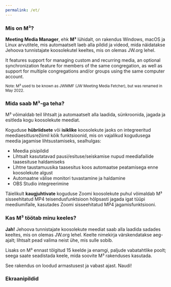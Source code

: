 ```yaml
---
permalink: /et/
---
```

  
### Mis on M³?

**Meeting Media Manager**, ehk **M³** lühidalt, on rakendus Windows, macOS ja Linux arvutitele, mis automaatselt laeb alla pildid ja videod, mida näidatakse Jehoova tunnistajate koosolekutel keeltes, mis on olemas JW.org lehel.

It features support for managing custom and recurring media, an optional synchronization feature for members of the same congregation, as well as support for multiple congregations and/or groups using the same computer account.

<sup>Note: M³ used to be known as JWMMF (JW Meeting Media Fetcher), but was renamed in May 2022.</sup>

### Mida saab M³-ga teha?

M³ võimaldab teil lihtsalt ja automaatselt alla laadida, sünkroonida, jagada ja esitleda kogu koosolekute meediat.

Koguduse **hübriidsete** või **isiklike** koosolekute jaoks on integreeritud meediaesitlusrežiimil kõik funktsioonid, mis on vajalikud kogudusega meedia jagamise lihtsustamiseks, sealhulgas:

- Meedia pisipildid
- Lihtsalt kasutatavad pausi/esituse/seiskamise nupud meediafailide taasesituse haldamiseks
- Lihtne taustamuusika taasesitus koos automaatse peatamisega enne koosolekute algust
- Automaatne välise monitori tuvastamine ja haldamine
- OBS Studio integreerimine

Täielikult **kaugjuhtivate** koguduse Zoomi koosolekute puhul võimaldab M³ sisseehitatud MP4 teisendusfunktsioon hõlpsasti jagada igat tüüpi meediumifaile, kasutades Zoomi sisseehitatud MP4 jagamisfunktsiooni.

### Kas M³ töötab minu keeles?

**Jah!** Jehoova tunnistajate koosolekute meediat saab alla laadida sadades keeltes, mis on olemas JW.org lehel. Keelte nimekirja värskendatakse aeg-ajalt; lihtsalt pead valima neist ühe, mis sulle sobib.

Lisaks on M³ ennast tõlgitud 15 keelde ja enamgi, paljude vabatahtlike poolt; seega saate seadistada keele, mida soovite M³ rakenduses kasutada.

See rakendus on loodud armastusest ja vabast ajast. Naudi!

### Ekraanipildid
